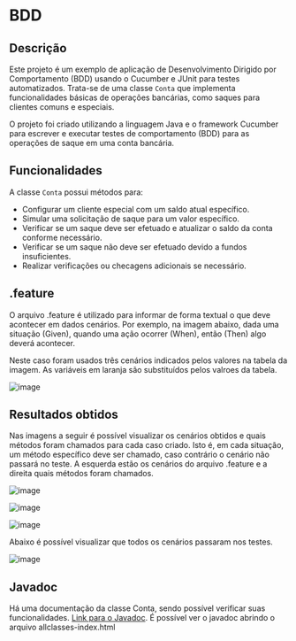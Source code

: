 # BDD

## Descrição

Este projeto é um exemplo de aplicação de Desenvolvimento Dirigido por Comportamento (BDD) usando o Cucumber e JUnit para testes automatizados. Trata-se de uma classe `Conta` que implementa funcionalidades básicas de operações bancárias, como saques para clientes comuns e especiais.

O projeto foi criado utilizando a linguagem Java e o framework Cucumber para escrever e executar testes de comportamento (BDD) para as operações de saque em uma conta bancária.

## Funcionalidades

A classe `Conta` possui métodos para:

- Configurar um cliente especial com um saldo atual específico.
- Simular uma solicitação de saque para um valor específico.
- Verificar se um saque deve ser efetuado e atualizar o saldo da conta conforme necessário.
- Verificar se um saque não deve ser efetuado devido a fundos insuficientes.
- Realizar verificações ou checagens adicionais se necessário.

## .feature 

O arquivo .feature é utilizado para informar de forma textual o que deve acontecer em dados cenários.
Por exemplo, na imagem abaixo, dada uma situação (Given), quando uma ação ocorrer (When), então (Then) algo deverá acontecer.

Neste caso foram usados três cenários indicados pelos valores na tabela da imagem. As variáveis em laranja são substituídos pelos valroes da tabela.

![image](https://github.com/DevLucasEduardo/BDD/assets/102432468/cfacfaef-d59e-40dc-9aba-8148ac211de1)



## Resultados obtidos

Nas imagens a seguir é possível visualizar os cenários obtidos e quais métodos foram chamados para cada caso criado.
Isto é, em cada situação, um método específico deve ser chamado, caso contrário o cenário não passará no teste.
A esquerda estão os cenários do arquivo .feature e a direita quais métodos foram chamados.

![image](https://github.com/DevLucasEduardo/BDD/assets/102432468/364c4821-b5b9-45a8-8af3-f4c5b373329d)

![image](https://github.com/DevLucasEduardo/BDD/assets/102432468/db930552-8235-400a-bd87-bee454414481)

![image](https://github.com/DevLucasEduardo/BDD/assets/102432468/c49ec815-80bb-4fe8-a607-bac2fed020ab)

Abaixo é possível visualizar que todos os cenários passaram nos testes.

![image](https://github.com/DevLucasEduardo/BDD/assets/102432468/25fb577d-e62a-420f-8816-4b2d70e729a4)

## Javadoc 

Há uma documentação da classe Conta, sendo possível verificar suas funcionalidades. [Link para o Javadoc](https://github.com/DevLucasEduardo/BDD/tree/main/doc). É possível ver o javadoc abrindo o arquivo allclasses-index.html

